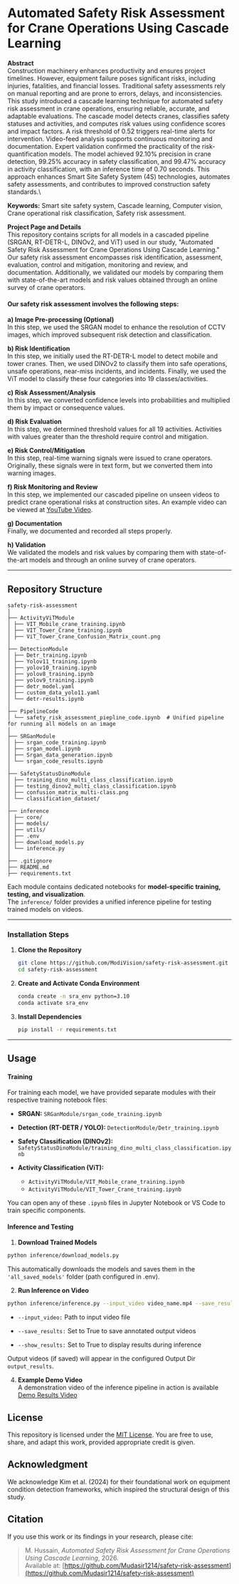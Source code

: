 # Automated Safety Risk Assessment for Crane Operations Using Cascade Learning
**Abstract**\
Construction machinery enhances productivity and ensures project timelines. However, equipment failure poses significant risks, including injuries, fatalities, and financial losses. Traditional safety assessments rely on manual reporting and are prone to errors, delays, and inconsistencies. This study introduced a cascade learning technique for automated safety risk assessment in crane operations, ensuring reliable, accurate, and adaptable evaluations. The cascade model detects cranes, classifies safety statuses and activities, and computes risk values using confidence scores and impact factors. A risk threshold of 0.52 triggers real-time alerts for intervention. Video-feed analysis supports continuous monitoring and documentation. Expert validation confirmed the practicality of the risk-quantification models. The model achieved 92.10% precision in crane detection, 99.25% accuracy in safety classification, and 99.47% accuracy in activity classification, with an inference time of 0.70 seconds. This approach enhances Smart Site Safety System (4S) technologies, automates safety assessments, and contributes to improved construction safety standards.\

**Keywords:** Smart site safety system, Cascade learning, Computer vision, Crane operational risk classification, Safety risk assessment.

**Project Page and Details**\
This repository contains scripts for all models in a cascaded pipeline (SRGAN, RT-DETR-L, DINOv2, and ViT) used in our study, "Automated Safety Risk Assessment for Crane Operations Using Cascade Learning." Our safety risk assessment encompasses risk identification, assessment, evaluation, control and mitigation, monitoring and review, and documentation. Additionally, we validated our models by comparing them with state-of-the-art models and risk values obtained through an online survey of crane operators.

#### Our safety risk assessment involves the following steps:

**a) Image Pre-processing (Optional)**\
In this step, we used the SRGAN model to enhance the resolution of CCTV images, which improved subsequent risk detection and classification.

**b) Risk Identification**\
In this step, we initially used the RT-DETR-L model to detect mobile and tower cranes. Then, we used DINOv2 to classify them into safe operations, unsafe operations, near-miss incidents, and incidents. Finally, we used the ViT model to classify these four categories into 19 classes/activities.

**c) Risk Assessment/Analysis**\
In this step, we converted confidence levels into probabilities and multiplied them by impact or consequence values.

**d) Risk Evaluation**\
In this step, we determined threshold values for all 19 activities. Activities with values greater than the threshold require control and mitigation.

**e) Risk Control/Mitigation**\
In this step, real-time warning signals were issued to crane operators. Originally, these signals were in text form, but we converted them into warning images.

**f) Risk Monitoring and Review**\
In this step, we implemented our cascaded pipeline on unseen videos to predict crane operational risks at construction sites. An example video can be viewed at [YouTube Video](https://youtu.be/xSDrxOv0iaE).

**g) Documentation**\
Finally, we documented and recorded all steps properly.

**h) Validation**\
We validated the models and risk values by comparing them with state-of-the-art models and through an online survey of crane operators.

---

## Repository Structure
```
safety-risk-assessment  
│  
├── ActivityViTModule  
│ ├── VIT_Mobile_crane_training.ipynb  
│ ├── VIT_Tower_Crane_training.ipynb  
│ ├── ViT_Tower_Crane_Confusion_Matrix_count.png  
│  
├── DetectionModule  
│ ├── Detr_training.ipynb  
│ ├── Yolov11_training.ipynb  
│ ├── yolov10_training.ipynb  
│ ├── yolov8_training.ipynb  
│ ├── yolov9_training.ipynb  
│ ├── detr_model.yaml  
│ ├── custom_data_yolo11.yaml  
│ └── detr-results.ipynb  
│  
├── PipelineCode  
│ └── safety_risk_assessment_piepline_code.ipynb  # Unified pipeline for running all models on an image  
│  
├── SRGanModule  
│ ├── srgan_code_training.ipynb  
│ ├── srgan_model.ipynb  
│ ├── Srgan_data_generation.ipynb  
│ └── srgan_code_results.ipynb  
│  
├── SafetyStatusDinoModule  
│ ├── training_dino_multi_class_classification.ipynb  
│ ├── testing_dinov2_multi_class_classification.ipynb  
│ ├── confusion_matrix_multi-class.png  
│ └── classification_dataset/  
│  
├── inference  
│ ├── core/  
│ ├── models/  
│ ├── utils/  
│ ├── .env  
│ ├── download_models.py  
│ └── inference.py  
│  
├── .gitignore  
├── README.md  
├── requirements.txt  
```
Each module contains dedicated notebooks for **model-specific training, testing, and visualization**.  
The `inference/` folder provides a unified inference pipeline for testing trained models on videos.

---

### Installation Steps

1. **Clone the Repository**
   ```bash
   git clone https://github.com/ModiVision/safety-risk-assessment.git
   cd safety-risk-assessment
   ```
2. **Create and Activate Conda Environment**
   ```bash
   conda create -n sra_env python=3.10
   conda activate sra_env
   ```
3. **Install Dependencies**

    ```bash
    pip install -r requirements.txt
    ```
---

## Usage
#### Training
For training each model, we have provided separate modules with their respective training notebook files:

- **SRGAN:** `SRGanModule/srgan_code_training.ipynb`

- **Detection (RT-DETR / YOLO):** `DetectionModule/Detr_training.ipynb`

- **Safety Classification (DINOv2):**
  `SafetyStatusDinoModule/training_dino_multi_class_classification.ipynb`

- **Activity Classification (ViT):**
    - `ActivityViTModule/VIT_Mobile_crane_training.ipynb`
    - `ActivityViTModule/VIT_Tower_Crane_training.ipynb`

You can open any of these `.ipynb` files in Jupyter Notebook or VS Code to train specific components.


#### Inference and Testing

1. **Download Trained Models**
```bash
python inference/download_models.py
```
This automatically downloads the models and saves them in the `'all_saved_models'` folder (path configured in .env).

2. **Run Inference on Video**
```bash
python inference/inference.py --input_video video_name.mp4 --save_results True --show_results True
```
   - `--input_video:` Path to input video file

   - `--save_results:` Set to True to save annotated output videos

   - `--show_results:` Set to True to display results during inference
  
Output videos (if saved) will appear in the configured Output Dir `output_results`.


4. **Example Demo Video**\
A demonstration video of the inference pipeline in action is available [Demo Results Video](https://youtu.be/xSDrxOv0iaE)


## License
This repository is licensed under the [MIT License](LICENSE).
You are free to use, share, and adapt this work, provided appropriate credit is given.

## Acknowledgment
We acknowledge Kim et al. (2024) for their foundational work on equipment condition detection frameworks, which inspired the structural design of this study.


## Citation
If you use this work or its findings in your research, please cite:

> M. Hussain, *Automated Safety Risk Assessment for Crane Operations Using Cascade Learning*, 2026.  
> Available at: [https://github.com/Mudasir1214/safety-risk-assessment](https://github.com/Mudasir1214/safety-risk-assessment)

